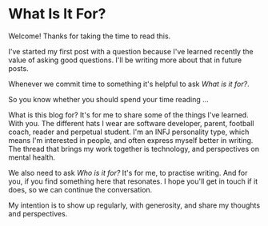 # What Is It For?

Welcome! Thanks for taking the time to read this. 

I've started my first post with a question because I've learned recently the value of asking good questions. I'll be writing more about that in future posts.

Whenever we commit time to something it's helpful to ask *What is it for?*. 

So you know whether you should spend your time reading ...

What is this blog for? It's for me to share some of the things I've learned. With you. The different hats I wear are software developer, parent, football coach, reader and perpetual student. I'm an INFJ personality type, which means I'm interested in people, and often express myself better in writing. The thread that brings my work together is technology, and perspectives on mental health.

We also need to ask *Who is it for?* It's for me, to practise writing. And for you, if you find something here that resonates. I hope you'll get in touch if it does, so we can continue the conversation.

My intention is to show up regularly, with generosity, and share my thoughts and perspectives.
